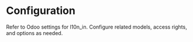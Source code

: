 # Configuration

Refer to Odoo settings for l10n_in. Configure related models, access rights, and options as needed.
